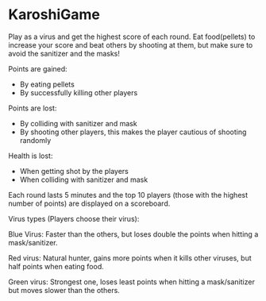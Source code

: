 # KaroshiGame

Play as a virus and get the highest score of each round. Eat food(pellets) to increase your score and beat others by shooting at them, but make sure to avoid the sanitizer and the masks! 

Points are gained:
- By eating pellets
- By successfully killing other players 

Points are lost:
- By colliding with sanitizer and mask
- By shooting other players, this makes the player cautious of shooting randomly

Health is lost:
- When getting shot by the players 
- When colliding with sanitizer and mask


Each round lasts 5 minutes and the top 10 players (those with the highest number of points) are displayed on a scoreboard. 

Virus types (Players choose their virus):

Blue Virus:  Faster than the others, but loses double the points when hitting a mask/sanitizer.

Red virus: Natural hunter, gains more points when it kills other viruses, but half points when eating food. 

Green virus: Strongest one, loses least points when hitting a mask/sanitizer but moves slower than the others.

